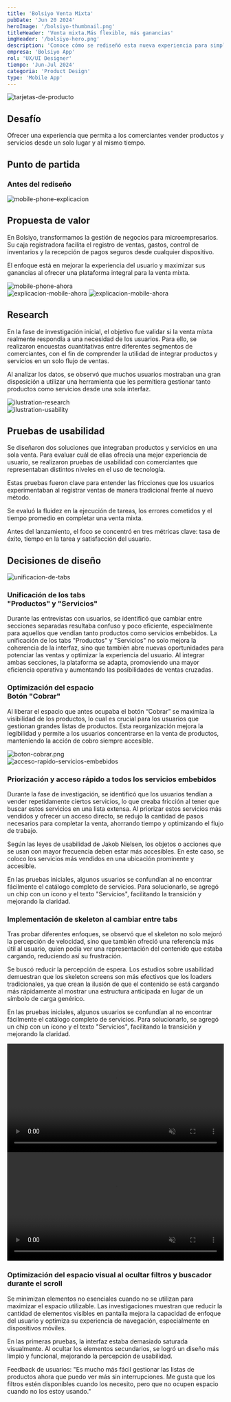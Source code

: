 ```yaml
---
title: 'Bolsiyo Venta Mixta'
pubDate: 'Jun 20 2024'
heroImage: '/bolsiyo-thumbnail.png'
titleHeader: 'Venta mixta.Más flexible, más ganancias'
imgHeader: '/bolsiyo-hero.png'
description: 'Conoce cómo se rediseñó esta nueva experiencia para simplificar la gestión de ventas, mejorar la interacción del usuario y potenciar los resultados de los comerciantes.'
empresa: 'Bolsiyo App'
rol: 'UX/UI Designer'
tiempo: 'Jun-Jul 2024'
categoria: 'Product Design'
type: 'Mobile App'
---
```


<div class="col-2-section mb-40">
  <div class="image-content-l">
    <img class="size-302px" src="/tarjetas-de-productos.png" alt="tarjetas-de-producto">
  </div>
  <div class="text-content">
    <h2 class="text-6xl text-medium">
      Desafío
    </h2> 
    <p class="text-lg text-regular">
      Ofrecer una experiencia que permita a los comerciantes vender productos y servicios desde un solo lugar y al mismo tiempo.
    </p>
  </div>
</div>

  ## Punto de partida 
  ### Antes del rediseño
  <div class="image-content-b">
    <img class="size-576px" src="/mobile-phone-explicacion.png" alt="mobile-phone-explicacion">
  </div>

  ## Propuesta de valor
  En Bolsiyo, transformamos la gestión de negocios para microempresarios. Su caja registradora facilita el registro de ventas, gastos, control de inventarios y la recepción de pagos seguros desde cualquier dispositivo.

  El enfoque está en mejorar la experiencia del usuario y maximizar sus ganancias al ofrecer una plataforma integral para la venta mixta.
  <div class="image-content-b-2">
    <img class="size-238px" src="/mobile-ahora.png" alt="mobile-phone-ahora">
  </div>
  <div class="image-content-b-3">
    <img class="mobile" src="/explicacion-mobile-ahora-mobile.png" alt="explicacion-mobile-ahora" style="max-width: 100%; height: auto;">
    <img class="desktop" src="/explicacion-mobile-ahora.png" alt="explicacion-mobile-ahora" style="max-width: 100%; height: auto;">
  </div>

  <div class="col-2-section mt-72 content-50">
  <div class="text-content">
    <h2 class="text-6xl text-medium">
      Research
    </h2> 
    <p class="text-lg text-regular">
      En la fase de investigación inicial, el objetivo fue validar si la venta mixta realmente respondía a una necesidad de los usuarios. Para ello, se realizaron encuestas cuantitativas entre diferentes segmentos de comerciantes, con el fin de comprender la utilidad de integrar productos y servicios en un solo flujo de ventas.
    </p>
    <p class="text-lg text-regular">
      Al analizar los datos, se observó que muchos usuarios mostraban una gran disposición a utilizar una herramienta que les permitiera gestionar tanto productos como servicios desde una sola interfaz.
    </p>
  </div>
  <div class="image-content-l">
    <img class="size-302px" src="/ilustration-research.png" alt="ilustration-research">
  </div>
</div>

  <div class="col-2-section mt-72 content-50 xs-reverse">
  <div class="image-content-l">
    <img class="size-302px" src="/ilustration-usability.png" alt="ilustration-usability">
  </div>
  <div class="text-content">
    <h2 class="text-6xl text-medium">
      Pruebas de usabilidad
    </h2> 
    <p class="text-lg text-regular">
      Se diseñaron dos soluciones que integraban productos y servicios en una sola venta. Para evaluar cuál de ellas ofrecía una mejor experiencia de usuario, se realizaron pruebas de usabilidad con comerciantes que representaban distintos niveles en el uso de tecnología. 
    </p>
    <p class="text-lg text-regular">
      Estas pruebas fueron clave para entender las fricciones que los usuarios experimentaban al registrar ventas de manera tradicional frente al nuevo método.
    </p>
    <p class="text-lg text-regular">
      Se evaluó la fluidez en la ejecución de tareas, los errores cometidos y el tiempo promedio en completar una venta mixta.
    </p>
    <p class="text-lg text-regular">
      Antes del lanzamiento, el foco se concentró en tres métricas clave: tasa de éxito, tiempo en la tarea y satisfacción del usuario.
    </p>
  </div>
</div>
  <h2 class="text-6xl text-medium mt-72">
     Decisiones de diseño
  </h2>
  <div class="col-2-section mt-24 content-50 xs-reverse">
    <div class="image-content-l">
      <img class="size-326px" src="/unificacion-de-tabs.png" alt="unificacion-de-tabs">
    </div>
  <div class="text-content">
    <h3 class="text-3xl text-medium">
      Unificación de los tabs <br class="hide-xs">
      "Productos" y "Servicios"
    </h3>
    <p class="text-lg text-regular">
     Durante las entrevistas con usuarios, se identificó que cambiar entre secciones separadas resultaba confuso y poco eficiente, especialmente para aquellos que vendían tanto productos como servicios embebidos. La unificación de los tabs "Productos" y "Servicios" no solo mejora la coherencia de la interfaz, sino que también abre nuevas oportunidades para potenciar las ventas y optimizar la experiencia del usuario. Al integrar ambas secciones, la plataforma se adapta, promoviendo una mayor eficiencia operativa y aumentando las posibilidades de ventas cruzadas.
    </p>
  </div>
</div>
  <div class="col-2-section mt-56 content-50">
  <div class="text-content">
    <h3 class="text-3xl text-medium">
      Optimización del espacio
      <br class="hide-xs">
      Botón "Cobrar"
    </h3>
    <p class="text-lg text-regular">
     Al liberar el espacio que antes ocupaba el botón “Cobrar” se maximiza la visibilidad de los productos, lo cual es crucial para los usuarios que gestionan grandes listas de productos. Esta reorganización mejora la legibilidad y permite a los usuarios concentrarse en la venta de productos, manteniendo la acción de cobro siempre accesible.
    </p>
  </div>
   <div class="image-content-l">
      <img class="size-326px" src="/boton-cobrar.png" alt="boton-cobrar.png">
    </div>
</div>
  <div class="col-2-section mt-56 content-50 xs-reverse">
    <div class="image-content-l">
      <img class="size-326px" src="/acceso-rapido-servicios-embebidos.png" alt="acceso-rapido-servicios-embebidos">
    </div>
  <div class="text-content ">
    <h3 class="text-3xl text-medium">
      Priorización y acceso 
      rápido a todos los 
      servicios embebidos
    </h3>
    <p class="text-lg text-regular">
     Durante la fase de investigación, se identificó que los usuarios tendían a vender repetidamente ciertos servicios, lo que creaba fricción al tener que buscar estos servicios en una lista extensa. Al priorizar estos servicios más vendidos y ofrecer un acceso directo, se redujo la cantidad de pasos necesarios para completar la venta, ahorrando tiempo y optimizando el flujo de trabajo.
    </p>
    <p class="text-lg text-regular">
     Según las leyes de usabilidad de Jakob Nielsen, los objetos o acciones que se usan con mayor frecuencia deben estar más accesibles. En este caso, se coloco los servicios más vendidos en una ubicación prominente y accesible.
    </p>
    <p class="text-lg text-regular">
     En las pruebas iniciales, algunos usuarios se confundían al no encontrar fácilmente el catálogo completo de servicios. Para solucionarlo, se agregó un chip con un ícono y el texto "Servicios", facilitando la transición y mejorando la claridad.
    </p>
  </div>
</div>
  <div class="col-2-section mt-56 content-50">
  <div class="text-content">
    <h3 class="text-3xl text-medium">
      Implementación de 
      skeleton al cambiar 
      entre tabs
    </h3>
    <p class="text-lg text-regular">
     Tras probar diferentes enfoques, se observó que el skeleton no solo mejoró la percepción de velocidad, sino que también ofreció una referencia más útil al usuario, quien podía ver una representación del contenido que estaba cargando, reduciendo así su frustración.
    </p>
    <p class="text-lg text-regular">
     Se buscó reducir la percepción de espera. Los estudios sobre usabilidad demuestran que los skeleton screens son más efectivos que los loaders tradicionales, ya que crean la ilusión de que el contenido se está cargando más rápidamente al mostrar una estructura anticipada en lugar de un símbolo de carga genérico.
    </p>
    <p class="text-lg text-regular">
     En las pruebas iniciales, algunos usuarios se confundían al no encontrar fácilmente el catálogo completo de servicios. Para solucionarlo, se agregó un chip con un ícono y el texto "Servicios", facilitando la transición y mejorando la claridad.
    </p>
  </div>
     <div class="video-container-bolsiyo">
      <video src="/videos/bolsiyo-Skeleton.mp4" loop autoplay muted playsinline style="width: 100%;"></video>
    </div>
</div>
  <div class="col-2-section mt-56 content-50 xs-reverse">
    <div class="video-container-bolsiyo">
      <video src="/videos/bolsiyo-flujo-espacio-completo.mp4" loop autoplay muted playsinline style="width: 100%;"></video>
    </div>
  <div class="text-content">
    <h3 class="text-3xl text-medium">
      Optimización del espacio 
      visual al ocultar filtros y 
      buscador durante el scroll
    </h3>
    <p class="text-lg text-regular">
     Se minimizan elementos no esenciales cuando no se utilizan para maximizar el espacio utilizable. Las investigaciones muestran que reducir la cantidad de elementos visibles en pantalla mejora la capacidad de enfoque del usuario y optimiza su experiencia de navegación, especialmente en dispositivos móviles.
    </p>
    <p class="text-lg text-regular">
     En las primeras pruebas, la interfaz estaba demasiado saturada visualmente. Al ocultar los elementos secundarios, se logró un diseño más limpio y funcional, mejorando la percepción de usabilidad.
    </p>
    <p class="text-lg text-regular">
     Feedback de usuarios: "Es mucho más fácil gestionar las listas de productos ahora que puedo ver más sin interrupciones. Me gusta que los filtros estén disponibles cuando los necesito, pero que no ocupen espacio cuando no los estoy usando."
    </p>
  </div>
</div>

